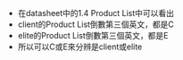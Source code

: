 - 在datasheet中的1.4 Product List中可以看出
- client的Product List倒數第三個英文，都是C
- elite的Product List倒數第三個英文，都是E
- 所以可以C或E來分辨是client或elite